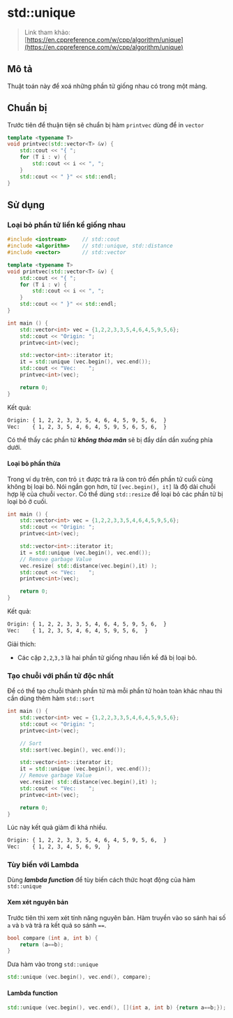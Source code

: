 # std::unique

> Link tham khảo: [https://en.cppreference.com/w/cpp/algorithm/unique](https://en.cppreference.com/w/cpp/algorithm/unique)

## Mô tả

Thuật toán này để xoá những phần tử giống nhau có trong một mảng.

## Chuẩn bị

Trước tiên để thuận tiện sẽ chuẩn bị hàm `printvec` dùng để in `vector`

```cpp
template <typename T>
void printvec(std::vector<T> &v) {
    std::cout << "{ ";
    for (T i : v) {
        std::cout << i << ", ";
    }
    std::cout << " }" << std::endl;
}
```

## Sử dụng

### Loại bỏ phần tử liền kề giống nhau

```cpp
#include <iostream>     // std::cout
#include <algorithm>    // std::unique, std::distance
#include <vector>       // std::vector

template <typename T>
void printvec(std::vector<T> &v) {
    std::cout << "{ ";
    for (T i : v) {
        std::cout << i << ", ";
    }
    std::cout << " }" << std::endl;
}

int main () {
    std::vector<int> vec = {1,2,2,3,3,5,4,6,4,5,9,5,6};
    std::cout << "Origin: ";
    printvec<int>(vec);

    std::vector<int>::iterator it;
    it = std::unique (vec.begin(), vec.end());
    std::cout << "Vec:    ";
    printvec<int>(vec);

    return 0;
}
```

Kết quả:

```txt
Origin: { 1, 2, 2, 3, 3, 5, 4, 6, 4, 5, 9, 5, 6,  }
Vec:    { 1, 2, 3, 5, 4, 6, 4, 5, 9, 5, 6, 5, 6,  }
```

Có thể thấy các phần tử ___không thỏa mãn___ sẽ bị đẩy dần dần xuống phía dưới.

#### Loại bỏ phần thừa

Trong ví dụ trên, con trỏ `it` được trả ra là con trỏ đến phần tử cuối cùng không bị loại bỏ. Nói ngắn gọn hơn, từ `[vec.begin(), it]` là độ dài chuỗi hợp lệ của chuỗi `vector`. Có thể dùng `std::resize` để loại bỏ các phần tử bị loại bỏ ở cuối.

```cpp
int main () {
    std::vector<int> vec = {1,2,2,3,3,5,4,6,4,5,9,5,6};
    std::cout << "Origin: ";
    printvec<int>(vec);

    std::vector<int>::iterator it;
    it = std::unique (vec.begin(), vec.end());
    // Remove garbage Value
    vec.resize( std::distance(vec.begin(),it) );
    std::cout << "Vec:    ";
    printvec<int>(vec);

    return 0;
}
```

Kết quả:

```txt
Origin: { 1, 2, 2, 3, 3, 5, 4, 6, 4, 5, 9, 5, 6,  }
Vec:    { 1, 2, 3, 5, 4, 6, 4, 5, 9, 5, 6,  }
```

Giải thích:

- Các cặp `2,2`,`3,3` là hai phần tử giống nhau liền kề đã bị loại bỏ.

### Tạo chuỗi với phần tử độc nhất

Để có thể tạo chuỗi thành phần tử mà mỗi phần tử hoàn toàn khác nhau thì cần dùng thêm hàm `std::sort`

```cpp
int main () {
    std::vector<int> vec = {1,2,2,3,3,5,4,6,4,5,9,5,6};
    std::cout << "Origin: ";
    printvec<int>(vec);

    // Sort
    std::sort(vec.begin(), vec.end());

    std::vector<int>::iterator it;
    it = std::unique (vec.begin(), vec.end());
    // Remove garbage Value
    vec.resize( std::distance(vec.begin(),it) );
    std::cout << "Vec:    ";
    printvec<int>(vec);

    return 0;
}
```

Lúc này kết quả giảm đi khá nhiều.

```txt
Origin: { 1, 2, 2, 3, 3, 5, 4, 6, 4, 5, 9, 5, 6,  }
Vec:    { 1, 2, 3, 4, 5, 6, 9,  }
```

### Tùy biến với Lambda

Dùng ___lambda function___ để tùy biến cách thức hoạt động của hàm `std::unique`

#### Xem xét nguyên bản

Trước tiên thì xem xét tính năng nguyên bản. Hàm truyền vào so sánh hai số `a` và `b` và trả ra kết quả so sánh `==`.

```cpp
bool compare (int a, int b) {
    return (a==b);
}
```

Dưa hàm vào trong `std::unique`

```cpp
std::unique (vec.begin(), vec.end(), compare);
```

#### Lambda function

```cpp
std::unique (vec.begin(), vec.end(), [](int a, int b) {return a==b;});
```